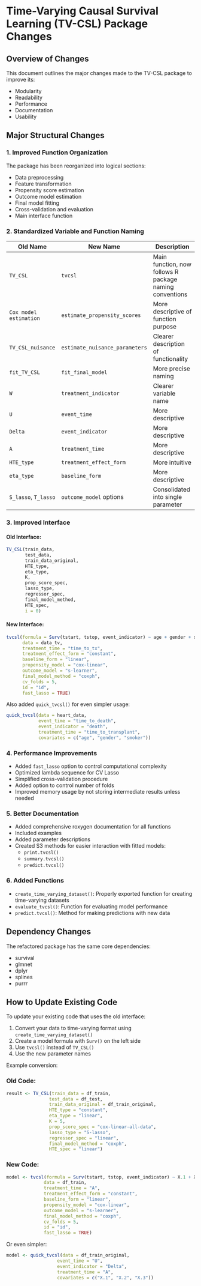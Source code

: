 # Time-Varying Causal Survival Learning (TV-CSL) Package Changes

## Overview of Changes

This document outlines the major changes made to the TV-CSL package to improve its:
- Modularity
- Readability 
- Performance
- Documentation
- Usability

## Major Structural Changes

### 1. Improved Function Organization

The package has been reorganized into logical sections:
- Data preprocessing
- Feature transformation
- Propensity score estimation
- Outcome model estimation
- Final model fitting
- Cross-validation and evaluation
- Main interface function

### 2. Standardized Variable and Function Naming

| Old Name | New Name | Description |
|----------|----------|-------------|
| `TV_CSL` | `tvcsl` | Main function, now follows R package naming conventions |
| `Cox model estimation` | `estimate_propensity_scores` | More descriptive of function purpose |
| `TV_CSL_nuisance` | `estimate_nuisance_parameters` | Clearer description of functionality |
| `fit_TV_CSL` | `fit_final_model` | More precise naming |
| `W` | `treatment_indicator` | Clearer variable name |
| `U` | `event_time` | More descriptive |
| `Delta` | `event_indicator` | More descriptive |
| `A` | `treatment_time` | More descriptive |
| `HTE_type` | `treatment_effect_form` | More intuitive |
| `eta_type` | `baseline_form` | More descriptive |
| `S_lasso`, `T_lasso` | `outcome_model` options | Consolidated into single parameter |

### 3. Improved Interface

#### Old Interface:
```r
TV_CSL(train_data, 
       test_data, 
       train_data_original, 
       HTE_type,
       eta_type,
       K, 
       prop_score_spec, 
       lasso_type, 
       regressor_spec, 
       final_model_method,
       HTE_spec,
       i = 0)
```

#### New Interface:
```r
tvcsl(formula = Surv(tstart, tstop, event_indicator) ~ age + gender + smoker,
      data = data_tv,
      treatment_time = "time_to_tx",
      treatment_effect_form = "constant",
      baseline_form = "linear",
      propensity_model = "cox-linear",
      outcome_model = "s-learner",
      final_model_method = "coxph",
      cv_folds = 5,
      id = "id",
      fast_lasso = TRUE)
```

Also added `quick_tvcsl()` for even simpler usage:

```r
quick_tvcsl(data = heart_data,
            event_time = "time_to_death",
            event_indicator = "death",
            treatment_time = "time_to_transplant",
            covariates = c("age", "gender", "smoker"))
```

### 4. Performance Improvements

- Added `fast_lasso` option to control computational complexity
- Optimized lambda sequence for CV Lasso
- Simplified cross-validation procedure
- Added option to control number of folds
- Improved memory usage by not storing intermediate results unless needed

### 5. Better Documentation

- Added comprehensive roxygen documentation for all functions
- Included examples
- Added parameter descriptions
- Created S3 methods for easier interaction with fitted models:
  - `print.tvcsl()`
  - `summary.tvcsl()`
  - `predict.tvcsl()`

### 6. Added Functions

- `create_time_varying_dataset()`: Properly exported function for creating time-varying datasets
- `evaluate_tvcsl()`: Function for evaluating model performance 
- `predict.tvcsl()`: Method for making predictions with new data

## Dependency Changes

The refactored package has the same core dependencies:
- survival
- glmnet
- dplyr
- splines
- purrr

## How to Update Existing Code

To update your existing code that uses the old interface:

1. Convert your data to time-varying format using `create_time_varying_dataset()`
2. Create a model formula with `Surv()` on the left side
3. Use `tvcsl()` instead of `TV_CSL()`
4. Use the new parameter names

Example conversion:

### Old Code:
```r
result <- TV_CSL(train_data = df_train, 
                test_data = df_test, 
                train_data_original = df_train_original,
                HTE_type = "constant",
                eta_type = "linear",
                K = 5, 
                prop_score_spec = "cox-linear-all-data",
                lasso_type = "S-lasso",
                regressor_spec = "linear", 
                final_model_method = "coxph",
                HTE_spec = "linear")
```

### New Code:
```r
model <- tvcsl(formula = Surv(tstart, tstop, event_indicator) ~ X.1 + X.2 + X.3,
              data = df_train,
              treatment_time = "A",
              treatment_effect_form = "constant",
              baseline_form = "linear",
              propensity_model = "cox-linear",
              outcome_model = "s-learner",
              final_model_method = "coxph",
              cv_folds = 5,
              id = "id",
              fast_lasso = TRUE)
```

Or even simpler:
```r
model <- quick_tvcsl(data = df_train_original,
                   event_time = "U", 
                   event_indicator = "Delta",
                   treatment_time = "A",
                   covariates = c("X.1", "X.2", "X.3"))
```
